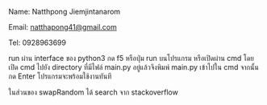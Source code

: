 Name: Natthpong Jiemjintanarom

Email: natthapong41@gmail.com

Tel: 0928963699

run ผ่าน interface ของ python3 กด f5 หรือปุ่ม run บนโปรแกรม
หรือเปิดผ่าน cmd โดยเปิด cmd ไปยัง directory ที่มีไฟล์ main.py อยู่แล้วจึงพิมพ์ main.py เข้าไปใน cmd จากนั้นกด Enter โปรแกรมจะพร้อมใช้งานทันที

ในส่วนของ swapRandom ได้ search จาก stackoverflow
